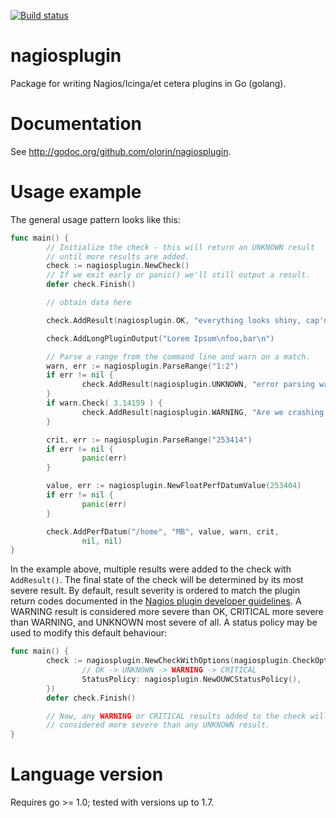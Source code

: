 [![Build status](https://travis-ci.org/olorin/nagiosplugin.svg?branch=master)](https://travis-ci.org/olorin/nagiosplugin)

# nagiosplugin

Package for writing Nagios/Icinga/et cetera plugins in Go (golang).

# Documentation

See http://godoc.org/github.com/olorin/nagiosplugin.

# Usage example

The general usage pattern looks like this:

```go
func main() {
        // Initialize the check - this will return an UNKNOWN result
        // until more results are added.
        check := nagiosplugin.NewCheck()
        // If we exit early or panic() we'll still output a result.
        defer check.Finish()

        // obtain data here

        check.AddResult(nagiosplugin.OK, "everything looks shiny, cap'n")

        check.AddLongPluginOutput("Lorem Ipsum\nfoo,bar\n")

        // Parse a range from the command line and warn on a match.
        warn, err := nagiosplugin.ParseRange("1:2")
        if err != nil {
                check.AddResult(nagiosplugin.UNKNOWN, "error parsing warning range")
        }
        if warn.Check( 3.14159 ) {
                check.AddResult(nagiosplugin.WARNING, "Are we crashing again?")
        }

        crit, err := nagiosplugin.ParseRange("253414")
        if err != nil {
                panic(err)
        }

        value, err := nagiosplugin.NewFloatPerfDatumValue(253404)
        if err != nil {
                panic(err)
        }

        check.AddPerfDatum("/home", "MB", value, warn, crit,
                nil, nil)
}
```

In the example above, multiple results were added to the check with `AddResult()`. The final state of the check will be determined by its most severe result. By default, result severity is ordered to match the plugin return codes documented in the [Nagios plugin developer guidelines][guidelines]. A WARNING result is considered more severe than OK, CRITICAL more severe than WARNING, and UNKNOWN most severe of all. A status policy may be used to modify this default behaviour:

```go
func main() {
        check := nagiosplugin.NewCheckWithOptions(nagiosplugin.CheckOptions{
                // OK -> UNKNOWN -> WARNING -> CRITICAL
                StatusPolicy: nagiosplugin.NewOUWCStatusPolicy(),
        })
        defer check.Finish()

        // Now, any WARNING or CRITICAL results added to the check will be
        // considered more severe than any UNKNOWN result.
}
```

[guidelines]: https://nagios-plugins.org/doc/guidelines.html

# Language version

Requires go >= 1.0; tested with versions up to 1.7.
